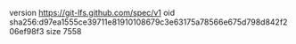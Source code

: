 version https://git-lfs.github.com/spec/v1
oid sha256:d97ea1555ce39711e81910108679c3e63175a78566e675d798d842f206ef98f3
size 7558
